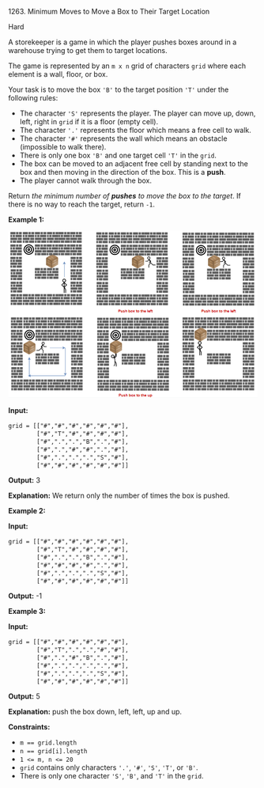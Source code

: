1263\. Minimum Moves to Move a Box to Their Target Location

Hard

A storekeeper is a game in which the player pushes boxes around in a warehouse trying to get them to target locations.

The game is represented by an `m x n` grid of characters `grid` where each element is a wall, floor, or box.

Your task is to move the box `'B'` to the target position `'T'` under the following rules:

*   The character `'S'` represents the player. The player can move up, down, left, right in `grid` if it is a floor (empty cell).
*   The character `'.'` represents the floor which means a free cell to walk.
*   The character `'#'` represents the wall which means an obstacle (impossible to walk there).
*   There is only one box `'B'` and one target cell `'T'` in the `grid`.
*   The box can be moved to an adjacent free cell by standing next to the box and then moving in the direction of the box. This is a **push**.
*   The player cannot walk through the box.

Return _the minimum number of **pushes** to move the box to the target_. If there is no way to reach the target, return `-1`.

**Example 1:**

![](sample_1_1620.png)

**Input:**

    grid = [["#","#","#","#","#","#"],
            ["#","T","#","#","#","#"],
            ["#",".",".","B",".","#"],
            ["#",".","#","#",".","#"],
            ["#",".",".",".","S","#"],
            ["#","#","#","#","#","#"]]

**Output:** 3

**Explanation:** We return only the number of times the box is pushed.

**Example 2:**

**Input:**

    grid = [["#","#","#","#","#","#"],
            ["#","T","#","#","#","#"],
            ["#",".",".","B",".","#"],
            ["#","#","#","#",".","#"],
            ["#",".",".",".","S","#"],
            ["#","#","#","#","#","#"]]

**Output:** -1

**Example 3:**

**Input:**

    grid = [["#","#","#","#","#","#"],
            ["#","T",".",".","#","#"],
            ["#",".","#","B",".","#"],
            ["#",".",".",".",".","#"],
            ["#",".",".",".","S","#"],
            ["#","#","#","#","#","#"]]

**Output:** 5

**Explanation:** push the box down, left, left, up and up.

**Constraints:**

*   `m == grid.length`
*   `n == grid[i].length`
*   `1 <= m, n <= 20`
*   `grid` contains only characters `'.'`, `'#'`, `'S'`, `'T'`, or `'B'`.
*   There is only one character `'S'`, `'B'`, and `'T'` in the `grid`.
